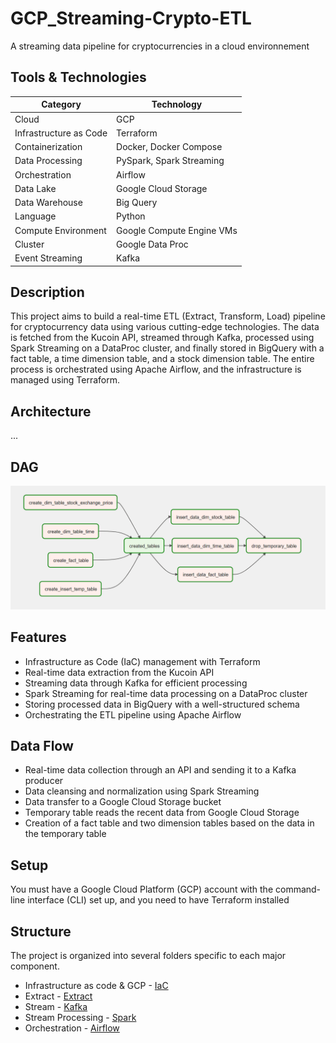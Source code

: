 # GCP_Streaming-Crypto-ETL 

A streaming data pipeline for cryptocurrencies in a cloud environnement 

## Tools & Technologies 

| Category                  | Technology                          |
|---------------------------|-------------------------------------|
| Cloud                     | GCP                                 |
| Infrastructure as Code    | Terraform                           |
| Containerization          | Docker, Docker Compose              |
| Data Processing           | PySpark, Spark Streaming            |
| Orchestration             | Airflow                             |
| Data Lake                 | Google Cloud Storage                |
| Data Warehouse            | Big Query                           |
| Language                  | Python                              |
| Compute Environment       | Google Compute Engine VMs           |
| Cluster                   | Google Data Proc                    | 
| Event Streaming           | Kafka                               |

## Description 

This project aims to build a real-time ETL (Extract, Transform, Load) pipeline for cryptocurrency data using various cutting-edge technologies. The data is fetched from the Kucoin API, streamed through Kafka, processed using Spark Streaming on a DataProc cluster, and finally stored in BigQuery with a fact table, a time dimension table, and a stock dimension table. The entire process is orchestrated using Apache Airflow, and the infrastructure is managed using Terraform.

## Architecture

...

## DAG 

![DAG](images/airflow_capture.PNG)

## Features

- Infrastructure as Code (IaC) management with Terraform
- Real-time data extraction from the Kucoin API
- Streaming data through Kafka for efficient processing
- Spark Streaming for real-time data processing on a DataProc cluster
- Storing processed data in BigQuery with a well-structured schema
- Orchestrating the ETL pipeline using Apache Airflow

## Data Flow 

- Real-time data collection through an API and sending it to a Kafka producer
- Data cleansing and normalization using Spark Streaming
- Data transfer to a Google Cloud Storage bucket
- Temporary table reads the recent data from Google Cloud Storage
- Creation of a fact table and two dimension tables based on the data in the temporary table

## Setup 

You must have a Google Cloud Platform (GCP) account with the command-line interface (CLI) set up, and you need to have Terraform installed

## Structure 

The project is organized into several folders specific to each major component.

- Infrastructure as code & GCP - [IaC](setup/terraform.md)
- Extract - [Extract](setup/extract.md)
- Stream - [Kafka](setup/Kafka.md)
- Stream Processing - [Spark](setup/spark_cluster.md)
- Orchestration - [Airflow](setup/airflow.md)






